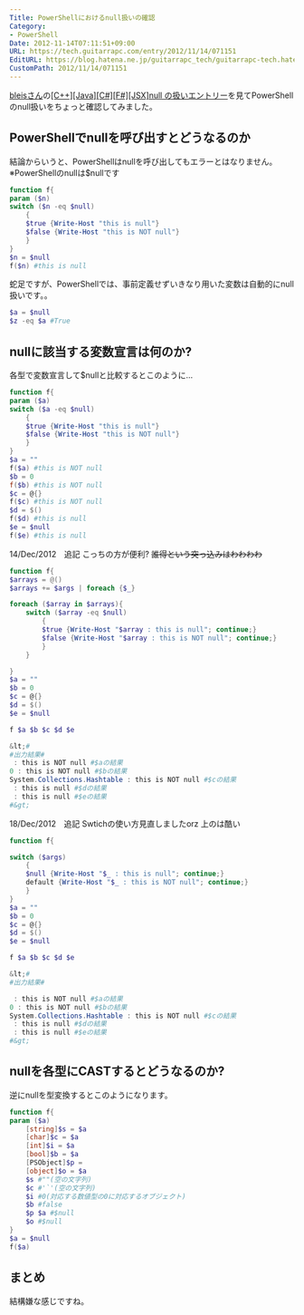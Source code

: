 ```yaml
---
Title: PowerShellにおけるnull扱いの確認
Category:
- PowerShell
Date: 2012-11-14T07:11:51+09:00
URL: https://tech.guitarrapc.com/entry/2012/11/14/071151
EditURL: https://blog.hatena.ne.jp/guitarrapc_tech/guitarrapc-tech.hatenablog.com/atom/entry/11696248318757675988
CustomPath: 2012/11/14/071151
---
```


<a href="http://twitter.com/bleis">bleisさん</a>の<a href="http://d.hatena.ne.jp/bleis-tift/20120630">[C++][Java][C#][F#][JSX]null の扱いエントリー</a>を見てPowerShellのnull扱いをちょっと確認してみました。
## PowerShellでnullを呼び出すとどうなるのか
結論からいうと、PowerShellはnullを呼び出してもエラーとはなりません。
※PowerShellのnullは$nullです
```ps1
function f{
param ($n)
switch ($n -eq $null)
    {
    $true {Write-Host "this is null"}
    $false {Write-Host "this is NOT null"}
    }
}
$n = $null
f($n) #this is null
```

蛇足ですが、PowerShellでは、事前定義せずいきなり用いた変数は自動的にnull扱いです。。
```ps1
$a = $null
$z -eq $a #True
```

## nullに該当する変数宣言は何のか?
各型で変数宣言して$nullと比較するとこのように…
```ps1
function f{
param ($a)
switch ($a -eq $null)
    {
    $true {Write-Host "this is null"}
    $false {Write-Host "this is NOT null"}
    }
}
$a = ""
f($a) #this is NOT null
$b = 0
f($b) #this is NOT null
$c = @{}
f($c) #this is NOT null
$d = $()
f($d) #this is null
$e = $null
f($e) #this is null
```

14/Dec/2012　追記 こっちの方が便利? <del datetime="2012-12-13T22:36:47+00:00">誰得という突っ込みはわわわわ</del>
```ps1
function f{
$arrays = @()
$arrays += $args | foreach {$_}

foreach ($array in $arrays){
    switch ($array -eq $null)
        {
        $true {Write-Host "$array : this is null"; continue;}
        $false {Write-Host "$array : this is NOT null"; continue;}
        }
    }

}
$a = ""
$b = 0
$c = @{}
$d = $()
$e = $null

f $a $b $c $d $e

&lt;#
#出力結果#
 : this is NOT null #$aの結果
0 : this is NOT null #$bの結果
System.Collections.Hashtable : this is NOT null #$cの結果
 : this is null #$dの結果
 : this is null #$eの結果
#&gt;
```

18/Dec/2012　追記 Swtichの使い方見直しましたorz 上のは酷い
```ps1
function f{

switch ($args)
    {
    $null {Write-Host "$_ : this is null"; continue;}
    default {Write-Host "$_ : this is NOT null"; continue;}
    }
}
$a = ""
$b = 0
$c = @{}
$d = $()
$e = $null

f $a $b $c $d $e

&lt;#
#出力結果#

 : this is NOT null #$aの結果
0 : this is NOT null #$bの結果
System.Collections.Hashtable : this is NOT null #$cの結果
 : this is null #$dの結果
 : this is null #$eの結果
#&gt;
```

## nullを各型にCASTするとどうなるのか?
逆にnullを型変換するとこのようになります。
```ps1
function f{
param ($a)
    [string]$s = $a
    [char]$c = $a
    [int]$i = $a
    [bool]$b = $a
    [PSObject]$p =
    [object]$o = $a
    $s #""(空の文字列)
    $c #'`'(空の文字列)
    $i #0(対応する数値型の0に対応するオブジェクト)
    $b #false
    $p $a #$null
    $o #$null
}
$a = $null
f($a)
```

## まとめ
結構嫌な感じですね。
